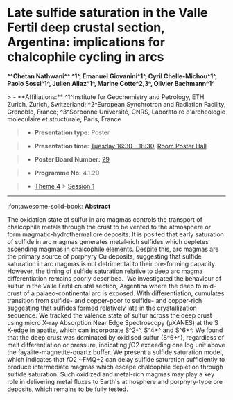 # Late sulfide saturation in the Valle Fertil deep crustal section, Argentina: implications for chalcophile cycling in arcs

**^^Chetan Nathwani^^ ^1^, Emanuel Giovanini^1^, Cyril Chelle-Michou^1^, Paolo Sossi^1^, Julien Allaz^1^, Marine Cotte^2,3^, Olivier Bachmann^1^**

<!-- more -->> - **Affiliations:** ^1^Institute for Geochemistry and Petrology, ETH Zurich, Zurich, Switzerland; ^2^European Synchrotron and Radiation Facility, Grenoble, France; ^3^Sorbonne Université, CNRS, Laboratoire d'archeologie moleculaire et structurale, Paris, France 

> - **Presentation type:** Poster

> - **Presentation time:** [Tuesday 16:30 - 18:30](../sessions_comparison.md#__tabbed_2_6), [Room Poster Hall](../maps_venue.md#__tabbed_1_1)

> - **Poster Board Number:** [29](../map_poster_boards.md#tuesday)

> - **Programme No:** 4.1.20

> - [Theme 4](../theme4.md) > [Session 1](../sessions/session-4-1.md)

--- 

:fontawesome-solid-book: **Abstract**

The oxidation state of sulfur in arc magmas controls the transport of chalcophile metals through the crust to be vented to the atmosphere or form magmatic-hydrothermal ore deposits. It is posited that early saturation of sulfide in arc magmas generates metal-rich sulfides which depletes ascending magmas in chalcophile elements. Despite this, arc magmas are the primary source of porphyry Cu deposits, suggesting that sulfide saturation in arc magmas is not detrimental to their ore-forming capacity. However, the timing of sulfide saturation relative to deep arc magma differentiation remains poorly described.  We investigated the behaviour of sulfur in the Valle Fertil crustal section, Argentina where the deep to mid-crust of a palaeo-continental arc is exposed. With differentiation, cumulates transition from sulfide- and copper-poor to sulfide- and copper-rich suggesting that sulfides formed relatively late in the crystallization sequence. We tracked the valence state of sulfur across the deep crust using micro X-ray Absorption Near Edge Spectroscopy (μXANES) at the S K-edge in apatite, which can incorporate S^2-^, S^4+^ and S^6+^. We found that the deep crust was dominated by oxidised sulfur (S^6+^), regardless of melt differentiation or pressure, indicating *f*O2 exceeding one log unit above the fayalite-magnetite-quartz buffer. We present a sulfide saturation model, which indicates that *f*O2 ~FMQ+2 can delay sulfide saturation sufficiently to produce intermediate magmas which escape chalcophile depletion through sulfide saturation. Such oxidized and metal-rich magmas may play a key role in delivering metal fluxes to Earth's atmosphere and porphyry-type ore deposits, which remains to be fully tested.

